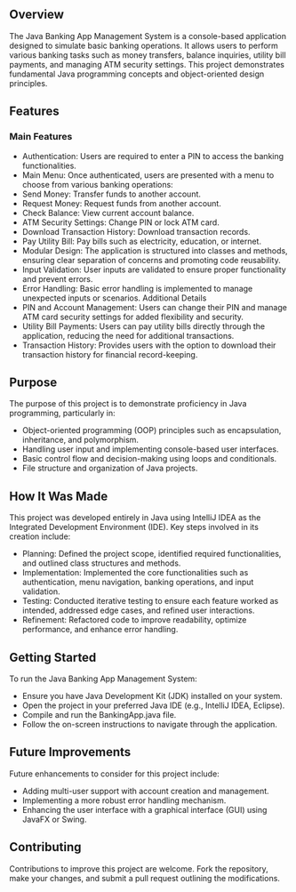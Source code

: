 ## Overview
The Java Banking App Management System is a console-based application designed to simulate basic banking operations. It allows users to perform various banking tasks such as money transfers, balance inquiries, utility bill payments, and managing ATM security settings. This project demonstrates fundamental Java programming concepts and object-oriented design principles.
## Features
### Main Features
- Authentication: Users are required to enter a PIN to access the banking functionalities.
- Main Menu: Once authenticated, users are presented with a menu to choose from various banking operations:
- Send Money: Transfer funds to another account.
- Request Money: Request funds from another account.
- Check Balance: View current account balance.
- ATM Security Settings: Change PIN or lock ATM card.
- Download Transaction History: Download transaction records.
- Pay Utility Bill: Pay bills such as electricity, education, or internet.
- Modular Design: The application is structured into classes and methods, ensuring clear separation of concerns and promoting code reusability.
- Input Validation: User inputs are validated to ensure proper functionality and prevent errors.
- Error Handling: Basic error handling is implemented to manage unexpected inputs or scenarios.
Additional Details
- PIN and Account Management: Users can change their PIN and manage ATM card security settings for added flexibility and security.
- Utility Bill Payments: Users can pay utility bills directly through the application, reducing the need for additional transactions.
- Transaction History: Provides users with the option to download their transaction history for financial record-keeping.
## Purpose
The purpose of this project is to demonstrate proficiency in Java programming, particularly in:
- Object-oriented programming (OOP) principles such as encapsulation, inheritance, and polymorphism.
- Handling user input and implementing console-based user interfaces.
- Basic control flow and decision-making using loops and conditionals.
- File structure and organization of Java projects.
## How It Was Made
This project was developed entirely in Java using IntelliJ IDEA as the Integrated Development Environment (IDE). Key steps involved in its creation include:
- Planning: Defined the project scope, identified required functionalities, and outlined class structures and methods.
- Implementation: Implemented the core functionalities such as authentication, menu navigation, banking operations, and input validation.
- Testing: Conducted iterative testing to ensure each feature worked as intended, addressed edge cases, and refined user interactions.
- Refinement: Refactored code to improve readability, optimize performance, and enhance error handling.
## Getting Started
To run the Java Banking App Management System:
- Ensure you have Java Development Kit (JDK) installed on your system.
- Open the project in your preferred Java IDE (e.g., IntelliJ IDEA, Eclipse).
- Compile and run the BankingApp.java file.
- Follow the on-screen instructions to navigate through the application.
## Future Improvements
Future enhancements to consider for this project include:
- Adding multi-user support with account creation and management.
- Implementing a more robust error handling mechanism.
- Enhancing the user interface with a graphical interface (GUI) using JavaFX or Swing.
## Contributing
Contributions to improve this project are welcome. Fork the repository, make your changes, and submit a pull request outlining the modifications.
